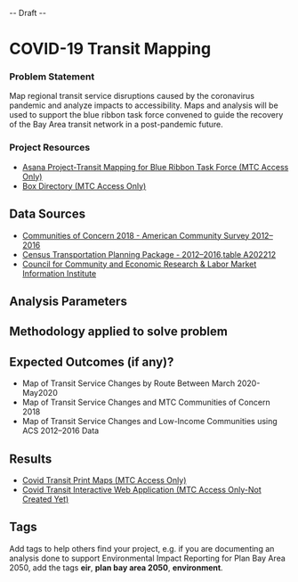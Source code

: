 -- Draft --

# COVID-19 Transit Mapping

### Problem Statement

Map regional transit service disruptions caused by the coronavirus pandemic and analyze impacts to accessibility. Maps and analysis will be used to support the blue ribbon task force convened to guide the recovery of the Bay Area transit network in a post-pandemic future. 

### Project Resources

- [Asana Project-Transit Mapping for Blue Ribbon Task Force (MTC Access Only)](https://app.asana.com/0/229355710745434/1175695582457984)
- [Box Directory (MTC Access Only)](https://mtcdrive.box.com/s/1xsylbgcyad7i5pmpe6vqzt0vfnvue5h) 

## Data Sources

- [Communities of Concern 2018 - American Community Survey 2012–2016](https://mtc.maps.arcgis.com/home/item.html?id=1501fe1552414d569ca747e0e23628ff)
- [Census Transportation Planning Package - 2012–2016,table A202212](https://ctpp.transportation.org/2012-2016-5-year-ctpp/)
- [Council for Community and Economic Research & Labor Market Information Institute](https://www.lmiontheweb.org/more-than-half-of-u-s-workers-in-critical-occupations-in-the-fight-against-covid-19/)

## Analysis Parameters


## Methodology applied to solve problem


## Expected Outcomes (if any)?

- Map of Transit Service Changes by Route Between March 2020-May2020
- Map of Transit Service Changes and MTC Communities of Concern 2018
- Map of Transit Service Changes and Low-Income Communities using ACS 2012–2016 Data

## Results

- [Covid Transit Print Maps (MTC Access Only)](https://mtcdrive.box.com/s/op0wnv1qrauzd2qsvsnandius2t6ovlv)
- [Covid Transit Interactive Web Application (MTC Access Only-Not Created Yet)]()

## Tags

Add tags to help others find your project, e.g. if you are documenting an analysis done to support Environmental Impact Reporting for Plan Bay Area 2050, add the tags **eir**, **plan bay area 2050**, **environment**.